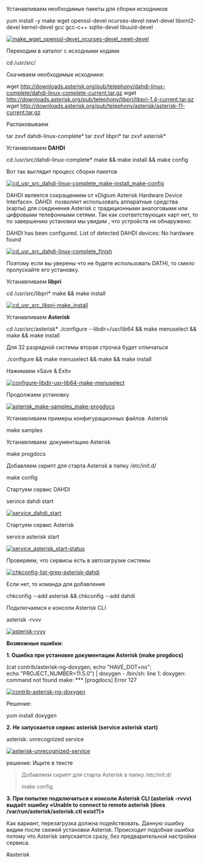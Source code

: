 Устанавливаем необходимые пакеты для сборки исходников

yum install -y make wget openssl-devel ncurses-devel  newt-devel libxml2-devel kernel-devel gcc gcc-c++ sqlite-devel libuuid-devel

[![](https://xaxatyxa.ru/wp-content/uploads/2013/08/make_wget_openssl-devel_ncurses-devel_newt-devel.jpg "make_wget_openssl-devel_ncurses-devel_newt-devel")](https://xaxatyxa.ru/wp-content/uploads/2013/08/make_wget_openssl-devel_ncurses-devel_newt-devel.jpg)

Переходим в каталог с иcходными кодами

cd /usr/src/

Скачиваем необходимые исходники:

wget http://downloads.asterisk.org/pub/telephony/dahdi-linux-complete/dahdi-linux-complete-current.tar.gz
wget http://downloads.asterisk.org/pub/telephony/libpri/libpri-1.4-current.tar.gz
wget http://downloads.asterisk.org/pub/telephony/asterisk/asterisk-11-current.tar.gz

Распаковываем

tar zxvf dahdi-linux-complete*
tar zxvf libpri*
tar zxvf asterisk*

Устанавливаем **DAHDI**

cd /usr/src/dahdi-linux-complete*
make && make install && make config

Вот так выглядит процесс сборки пакетов

[![](https://xaxatyxa.ru/wp-content/uploads/2013/10/cd_usr_src_dahdi-linux-complete_make-install_make-config.jpg "cd_usr_src_dahdi-linux-complete_make-install_make-config")](https://xaxatyxa.ru/wp-content/uploads/2013/10/cd_usr_src_dahdi-linux-complete_make-install_make-config.jpg)

DAHDI является сокращением от «Digium Asterisk Hardware Device Interface». DAHDI  позволяет использовать аппаратные средства (карты) для соединения Asterisk с традиционными аналоговыми или цифровыми телефонными сетями. Так как соответствующих карт нет, то по завершению установки мы увидим , что устройств не обнаружено:

DAHDI has been configured.
List of detected DAHDI devices:
No hardware found

[![](https://xaxatyxa.ru/wp-content/uploads/2013/10/cd_usr_src_dahdi-linux-complete_finish.jpg "cd_usr_src_dahdi-linux-complete_finish")](https://xaxatyxa.ru/wp-content/uploads/2013/10/cd_usr_src_dahdi-linux-complete_finish.jpg)

Поэтому если вы уверены что не будете использовать DATHI, то смело пропускайте его установку.

Устанавливаем **libpri**

cd /usr/src/libpri*
make && make install

[![](https://xaxatyxa.ru/wp-content/uploads/2013/10/cd_usr_src_libpri-make_install.jpg "cd_usr_src_libpri-make_install")](https://xaxatyxa.ru/wp-content/uploads/2013/10/cd_usr_src_libpri-make_install.jpg)

Устанавливаем **Asterisk**

cd /usr/src/asterisk*
./configure --libdir=/usr/lib64 && make menuselect && make && make install

Для 32 разрядной системы вторая строчка будет отличаться

./configure && make menuselect && make && make install

Нажимаем «Save & Exit»

[![](https://xaxatyxa.ru/wp-content/uploads/2013/08/configure-libdir-usr-lib64-make-menuselect.jpg "configure-libdir-usr-lib64-make-menuselect")](https://xaxatyxa.ru/wp-content/uploads/2013/08/configure-libdir-usr-lib64-make-menuselect.jpg)

Продолжаем установку

[![](https://xaxatyxa.ru/wp-content/uploads/2013/08/asterisk_make-samples_make-progdocs.jpg "asterisk_make-samples_make-progdocs")](https://xaxatyxa.ru/wp-content/uploads/2013/08/asterisk_make-samples_make-progdocs.jpg)

Устанавливаем примеры конфигурационных файлов  Asterisk

make samples

Устанавливаем  документацию Asterisk

make progdocs

Добавляем скрипт для старта Asterisk в папку /etc/init.d/

make config

Стартуем сервис DAHDI

service dahdi start

[![](https://xaxatyxa.ru/wp-content/uploads/2013/10/service_dahdi_start.jpg "service_dahdi_start")](https://xaxatyxa.ru/wp-content/uploads/2013/10/service_dahdi_start.jpg)

Стартуем сервис Asterisk

service asterisk start

[![](https://xaxatyxa.ru/wp-content/uploads/2013/10/service_asterisk_start-status.jpg "service_asterisk_start-status")](https://xaxatyxa.ru/wp-content/uploads/2013/10/service_asterisk_start-status.jpg)

Проверяем, что сервисы есть в автозагрузке системы

[![](https://xaxatyxa.ru/wp-content/uploads/2013/10/chkconfig-list-grep-asterisk-dahdi.jpg "chkconfig-list-grep-asterisk-dahdi")](https://xaxatyxa.ru/wp-content/uploads/2013/10/chkconfig-list-grep-asterisk-dahdi.jpg)

Если нет, то команда для добавления

chkconfig --add asterisk && chkconfig --add dahdi

Подключаемся к консоли Asterisk CLI

asterisk -rvvv

[![](https://xaxatyxa.ru/wp-content/uploads/2013/10/asterisk-rvvv.jpg "asterisk-rvvv")](https://xaxatyxa.ru/wp-content/uploads/2013/10/asterisk-rvvv.jpg)

**Возможные ошибки:**

**1. Ошибка при установке документации Asterisk (make progdocs)**

(cat contrib/asterisk-ng-doxygen; echo "HAVE_DOT=no"; \
        echo "PROJECT_NUMBER=11.5.0") | doxygen -
/bin/sh: line 1: doxygen: command not found
make: *** [progdocs] Error 127

[![](https://xaxatyxa.ru/wp-content/uploads/2013/08/contrib-asterisk-ng-doxygen.jpg "contrib-asterisk-ng-doxygen")](https://xaxatyxa.ru/wp-content/uploads/2013/08/contrib-asterisk-ng-doxygen.jpg)

Решение:

yum install doxygen

**2. Не запускается сервис asterisk (service asterisk start)**

asterisk: unrecognized service

[![](https://xaxatyxa.ru/wp-content/uploads/2013/08/asterisk-unrecognized-service.jpg "asterisk-unrecognized-service")](https://xaxatyxa.ru/wp-content/uploads/2013/08/asterisk-unrecognized-service.jpg)

решение: Ищите в тексте

> Добавляем скрипт для старта Asterisk в папку /etc/init.d/
> 
> make config

**3. При попытке подключиться к консоли Asterisk CLI (asterisk -rvvv) выдаёт ошибку «Unable to connect to remote asterisk (does /var/run/asterisk/asterisk.ctl exist?)»**

Как вариант, перезагрузка должна подействовать. Данную ошибку видим после свежей установки Asterisk. Происходит подобная ошибка потому что Asterisk запускается сразу, без предварительной настройки сервиса.


#asterisk
